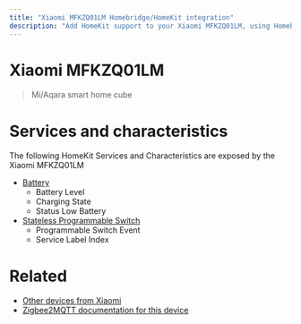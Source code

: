 ```yaml
---
title: "Xiaomi MFKZQ01LM Homebridge/HomeKit integration"
description: "Add HomeKit support to your Xiaomi MFKZQ01LM, using Homebridge, Zigbee2MQTT and homebridge-z2m."
---
```

<!---
This file has been GENERATED using src/docgen/docgen.ts
DO NOT EDIT THIS FILE MANUALLY!
-->
# Xiaomi MFKZQ01LM
> Mi/Aqara smart home cube


# Services and characteristics
The following HomeKit Services and Characteristics are exposed by
the Xiaomi MFKZQ01LM

* [Battery](../../battery.md)
  * Battery Level
  * Charging State
  * Status Low Battery
* [Stateless Programmable Switch](../../action.md)
  * Programmable Switch Event
  * Service Label Index


# Related
* [Other devices from Xiaomi](../index.md#xiaomi)
* [Zigbee2MQTT documentation for this device](https://www.zigbee2mqtt.io/devices/MFKZQ01LM.html)